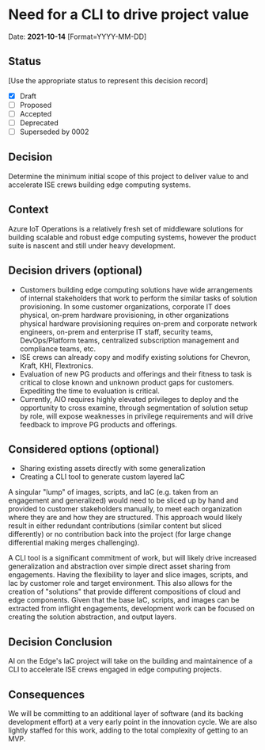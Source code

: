 # Need for a CLI to drive project value

Date: **2021-10-14** [Format=YYYY-MM-DD]

## Status

[Use the appropriate status to represent this decision record]

- [x] Draft
- [ ] Proposed
- [ ] Accepted
- [ ] Deprecated
- [ ] Superseded by 0002

## Decision

Determine the minimum initial scope of this project to deliver value to and accelerate ISE crews building edge computing systems.

## Context

Azure IoT Operations is a relatively fresh set of middleware solutions for building scalable and robust edge computing systems, however the product suite is nascent and still under heavy development.

## Decision drivers (optional)

- Customers building edge computing solutions have wide arrangements of internal stakeholders that work to perform the similar tasks of solution provisioning. In some customer organizations, corporate IT does physical, on-prem hardware provisioning, in other organizations physical hardware provisioning requires on-prem and corporate network engineers, on-prem and enterprise IT staff, security teams, DevOps/Platform teams, centralized subscription management and compliance teams, etc.
- ISE crews can already copy and modify existing solutions for Chevron, Kraft, KHI, Flextronics.
- Evaluation of new PG products and offerings and their fitness to task is critical to close known and unknown product gaps for customers. Expediting the time to evaluation is critical.
- Currently, AIO requires highly elevated privileges to deploy and the opportunity to cross examine, through segmentation of solution setup by role, will expose weaknesses in privilege requirements and will drive feedback to improve PG products and offerings.

## Considered options (optional)

- Sharing existing assets directly with some generalization
- Creating a CLI tool to generate custom layered IaC

A singular "lump" of images, scripts, and IaC (e.g. taken from an engagement and generalized) would need to be sliced up by hand and provided to customer stakeholders manually, to meet each organization where they are and how they are structured. This approach would likely result in either redundant contributions (similar content but sliced differently) or no contribution back into the project (for large change differential making merges challenging).

A CLI tool is a significant commitment of work, but will likely drive increased generalization and abstraction over simple direct asset sharing from engagements. Having the flexibility to layer and slice images, scripts, and Iac by customer role and target environment. This also allows for the creation of "solutions" that provide different compositions of cloud and edge components. Given that the base IaC, scripts, and images can be extracted from inflight engagements, development work can be focused on creating the solution abstraction, and output layers.

## Decision Conclusion

AI on the Edge's IaC project will take on the building and maintainence of a CLI to accelerate ISE crews engaged in edge computing projects.  

## Consequences

We will be committing to an additional layer of software (and its backing development effort) at a very early point in the innovation cycle. We are also lightly staffed for this work, adding to the total complexity of getting to an MVP.
